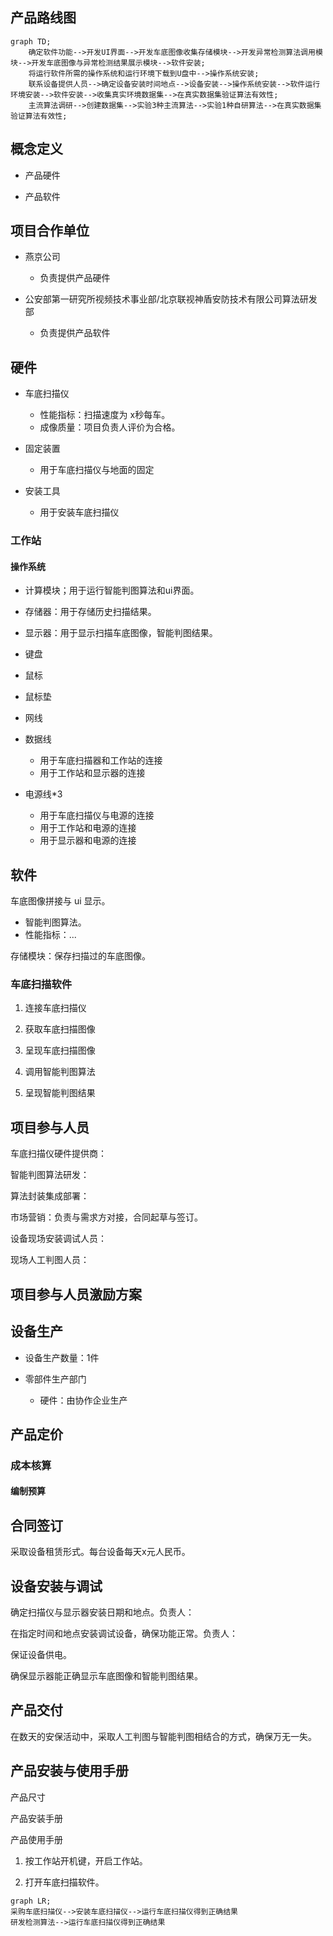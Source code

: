 ## 产品路线图

```mermaid
graph TD;
	确定软件功能-->开发UI界面-->开发车底图像收集存储模块-->开发异常检测算法调用模块-->开发车底图像与异常检测结果展示模块-->软件安装;
	将运行软件所需的操作系统和运行环境下载到U盘中-->操作系统安装;
	联系设备提供人员-->确定设备安装时间地点-->设备安装-->操作系统安装-->软件运行环境安装-->软件安装-->收集真实环境数据集-->在真实数据集验证算法有效性;
	主流算法调研-->创建数据集-->实验3种主流算法-->实验1种自研算法-->在真实数据集验证算法有效性;
```

## 概念定义

- 产品硬件

- 产品软件

## 项目合作单位

- 燕京公司

  - 负责提供产品硬件

- 公安部第一研究所视频技术事业部/北京联视神盾安防技术有限公司算法研发部

  - 负责提供产品软件

## 硬件

- 车底扫描仪
  - 性能指标：扫描速度为 x秒每车。
  - 成像质量：项目负责人评价为合格。

- 固定装置
  - 用于车底扫描仪与地面的固定

- 安装工具
  - 用于安装车底扫描仪

### 工作站

#### 操作系统

- 计算模块；用于运行智能判图算法和ui界面。

- 存储器：用于存储历史扫描结果。

- 显示器：用于显示扫描车底图像，智能判图结果。

- 键盘

- 鼠标

- 鼠标垫

- 网线

- 数据线
  - 用于车底扫描器和工作站的连接
  - 用于工作站和显示器的连接

- 电源线*3
  - 用于车底扫描仪与电源的连接
  - 用于工作站和电源的连接
  - 用于显示器和电源的连接

## 软件

车底图像拼接与 ui 显示。

- 智能判图算法。
 - 性能指标：...

存储模块：保存扫描过的车底图像。

### 车底扫描软件

1. 连接车底扫描仪

2. 获取车底扫描图像

3. 呈现车底扫描图像

4. 调用智能判图算法

5. 呈现智能判图结果

## 项目参与人员

车底扫描仪硬件提供商：

智能判图算法研发：

算法封装集成部署：

市场营销：负责与需求方对接，合同起草与签订。

设备现场安装调试人员：

现场人工判图人员：

## 项目参与人员激励方案

## 设备生产

- 设备生产数量：1件

- 零部件生产部门

  - 硬件：由协作企业生产

## 产品定价

### 成本核算

#### 编制预算

## 合同签订

采取设备租赁形式。每台设备每天x元人民币。

## 设备安装与调试

确定扫描仪与显示器安装日期和地点。负责人：

在指定时间和地点安装调试设备，确保功能正常。负责人：

保证设备供电。

确保显示器能正确显示车底图像和智能判图结果。

## 产品交付

在数天的安保活动中，采取人工判图与智能判图相结合的方式，确保万无一失。

## 产品安装与使用手册

产品尺寸

产品安装手册

产品使用手册

1. 按工作站开机键，开启工作站。

2. 打开车底扫描软件。


```mermaid
graph LR;
采购车底扫描仪-->安装车底扫描仪-->运行车底扫描仪得到正确结果
研发检测算法-->运行车底扫描仪得到正确结果
```